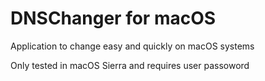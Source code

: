 # DNSChanger for macOS
Application to change easy and quickly on macOS systems

Only tested in macOS Sierra and requires user passoword
